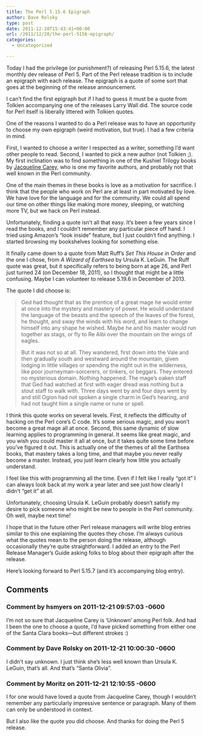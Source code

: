```yaml
---
title: The Perl 5.15.6 Epigraph
author: Dave Rolsky
type: post
date: 2011-12-20T15:43:41+00:00
url: /2011/12/20/the-perl-5156-epigraph/
categories:
  - Uncategorized

---
```

Today I had the privilege (or punishment?) of releasing Perl 5.15.6, the latest monthly dev release of Perl 5. Part of the Perl release tradition is to include an epigraph with each release. The epigraph is a quote of some sort that goes at the beginning of the release announcement.

I can&#8217;t find the first epigraph but if I had to guess it must be a quote from Tolkien accompanying one of the releases Larry Wall did. The source code for Perl itself is liberally littered with Tolkien quotes.

One of the reasons I wanted to do a Perl release was to have an opportunity to choose my own epigraph (weird motivation, but true). I had a few criteria in mind.

First, I wanted to choose a writer I respected as a writer, something I&#8217;d want other people to read. Second, I wanted to pick a new author (not Tolkien ;). My first inclination was to find something in one of the Kushiel Trilogy books by [Jacqueline Carey][1], who is one my favorite authors, and probably not that well known in the Perl community.

One of the main themes in these books is love as a motivation for sacrifice. I think that the people who work on Perl are at least in part motivated by love. We have love for the language and for the community. We could all spend our time on other things like making more money, sleeping, or watching more TV, but we hack on Perl instead.

Unfortunately, finding a quote isn&#8217;t all that easy. It&#8217;s been a few years since I read the books, and I couldn&#8217;t remember any particular piece off hand. I tried using Amazon&#8217;s &#8220;look inside&#8221; feature, but I just couldn&#8217;t find anything. I started browsing my bookshelves looking for something else.

It finally came down to a quote from Matt Ruff&#8217;s _Set This House in Order_ and the one I chose, from _A Wizard of Earthsea_ by Ursula K. LeGuin. The Ruff quote was great, but it specifically refers to being born at age 26, and Perl just turned 24 (on December 18, 2011), so I thought that might be a little confusing. Maybe I can volunteer to release 5.19.6 in December of 2013.

The quote I did choose is:

> Ged had thought that as the prentice of a great mage he would enter at once into the mystery and mastery of power. He would understand the language of the beasts and the speech of the leaves of the forest, he thought, and sway the winds with his word, and learn to change himself into any shape he wished. Maybe he and his master would run together as stags, or fly to Re Albi over the mountain on the wings of eagles.
> 
> But it was not so at all. They wandered, first down into the Vale and then gradually south and westward around the mountain, given lodging in little villages or spending the night out in the wilderness, like poor journeyman-sorcerers, or tinkers, or beggars. They entered no mysterious domain. Nothing happened. The mage&#8217;s oaken staff that Ged had watched at first with eager dread was nothing but a stout staff to walk with. Three days went by and four days went by and still Ogion had not spoken a single charm in Ged&#8217;s hearing, and had not taught him a single name or rune or spell. 

I think this quote works on several levels. First, it reflects the difficulty of hacking on the Perl core&#8217;s C code. It&#8217;s some serious magic, and you won&#8217;t become a great mage all at once. Second, this same dynamic of slow learning applies to programming in general. It seems like great magic, and you wish you could master it all at once, but it takes quite some time before you&#8217;ve figured it out. This is actually one of the themes of all the Earthsea books, that mastery takes a long time, and that maybe you never really become a master. Instead, you just learn clearly how little you actually understand.

I feel like this with programming all the time. Even if I felt like I really &#8220;got it&#8221; I can always look back at my work a year later and see just how clearly I didn&#8217;t &#8220;get it&#8221; at all.

Unfortunately, choosing Ursula K. LeGuin probably doesn&#8217;t satisfy my desire to pick someone who might be new to people in the Perl community. Oh well, maybe next time!

I hope that in the future other Perl release managers will write blog entries similar to this one explaining the quotes they chose. I&#8217;m always curious what the quotes mean to the person doing the release, although occasionally they&#8217;re quite straightforward. I added an entry to the Perl Release Manager&#8217;s Guide asking folks to blog about their epigraph after the release.

Here&#8217;s looking forward to Perl 5.15.7 (and it&#8217;s accompanying blog entry).

 [1]: http://www.jacquelinecarey.com/

## Comments

### Comment by hsmyers on 2011-12-21 09:57:03 -0600
I&#8217;m not so sure that Jacqueline Carey is &#8216;Unknown&#8217; among Perl folk. And had I been the one to choose a quote, I&#8217;d have picked something from either one of the Santa Clara books&#8212;but different strokes :)

### Comment by Dave Rolsky on 2011-12-21 10:00:30 -0600
I didn&#8217;t say unknown. I just think she&#8217;s less well known than Ursula K. LeGuin, that&#8217;s all. And that&#8217;s &#8220;Santa Olivia&#8221;.

### Comment by Moritz on 2011-12-21 12:10:55 -0600
I for one would have loved a quote from Jacqueline Carey, though I wouldn&#8217;t remember any particularly impressive sentence or paragraph. Many of them can only be understood in context.

But I also like the quote you did choose. And thanks for doing the Perl 5 release.
